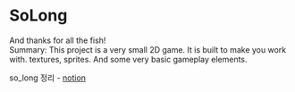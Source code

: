 # SoLong
And thanks for all the fish!  
Summary: This project is a very small 2D game. It is built to make you work with.
textures, sprites. And some very basic gameplay elements.

so_long 정리 - [notion](https://mher9804.notion.site/SoLong-51fda7dfe0a845ee84840cea7d926d34)
